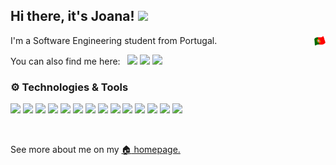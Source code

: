## Hi there, it's Joana! <img src="https://raw.githubusercontent.com/MartinHeinz/MartinHeinz/master/wave.gif" width="30px">

I'm a Software Engineering student from Portugal. &nbsp;<img style="float: right"  width="18" src="https://github.com/joanafonsogomes/joanafonsogomes/blob/main/flag.png">
<br/>

You can also find me here: &nbsp; ![](https://img.shields.io/badge/LinkedIn-0077B5?style=flat&logo=linkedin&logoColor=white)
![](https://img.shields.io/badge/Facebook-1877F2?style=flat&logo=facebook&logoColor=white)
![](https://img.shields.io/badge/Instagram-E4405F?style=flat&logo=instagram&logoColor=white)

### :gear: Technologies & Tools
![](https://img.shields.io/badge/Linux-FCC624?style=flat&logo=linux&logoColor=black)
![](https://img.shields.io/badge/Windows-0078D6?style=flat&logo=windows&logoColor=white)
![](https://img.shields.io/badge/mac%20os-000000?style=flat&logo=macos&logoColor=F0F0F0)
![](https://img.shields.io/badge/Editor-VSCode-informational?style=flat&logo=visualstudiocode&logoColor=white&color=ff69b4)
![](https://img.shields.io/badge/Editor-IntelliJ_IDEA-informational?style=flat&logo=intellijidea&logoColor=white&color=ff69b4)
![](https://img.shields.io/badge/Code-Java-informational?style=flat&logo=java&logoColor=white&color=orange)
![](https://img.shields.io/badge/Code-Python-informational?style=flat&logo=python&logoColor=white&color=orange)
![](https://img.shields.io/badge/Code-JavaScript-informational?style=flat&logo=javascript&logoColor=white&color=orange)
![](https://img.shields.io/badge/Code-C-informational?style=flat&logo=c&logoColor=white&color=orange)
![](https://img.shields.io/badge/Code-C++-informational?style=flat&logo=cplusplus&logoColor=white&color=orange)
![](https://img.shields.io/badge/Code-C%23-informational?style=flat&logo=csharp&logoColor=white&color=orange)
![](https://img.shields.io/badge/Tools-Docker-informational?style=flat&logo=docker&logoColor=white&color=yellow)
![](https://img.shields.io/badge/Database-MySQL-informational?style=flat&logo=mysql&logoColor=white&color=brightgreen)
![](https://img.shields.io/badge/Database-MongoDB-informational?style=flat&logo=mongodb&logoColor=white&color=brightgreen)

<br/>

See more about me on my [:house: homepage.](https://joanafonsogomes.github.io/home/) 
